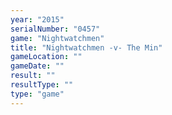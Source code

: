 ```yaml
---
year: "2015"
serialNumber: "0457" 
game: "Nightwatchmen"
title: "Nightwatchmen -v- The Min"
gameLocation: ""
gameDate: ""
result: ""
resultType: ""
type: "game"
---
```

